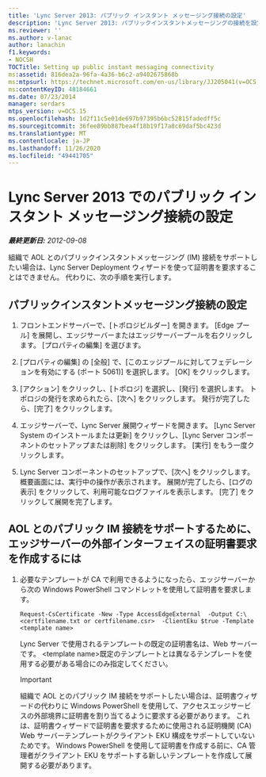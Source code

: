 ```yaml
---
title: 'Lync Server 2013: パブリック インスタント メッセージング接続の設定'
description: 'Lync Server 2013: パブリックインスタントメッセージングの接続を設定します。'
ms.reviewer: ''
ms.author: v-lanac
author: lanachin
f1.keywords:
- NOCSH
TOCTitle: Setting up public instant messaging connectivity
ms:assetid: 816dea2a-96fa-4a36-b6c2-a9402675868b
ms:mtpsurl: https://technet.microsoft.com/en-us/library/JJ205041(v=OCS.15)
ms:contentKeyID: 48184661
ms.date: 07/23/2014
manager: serdars
mtps_version: v=OCS.15
ms.openlocfilehash: 1d2f11c5e01de697b97395b6bc52815fadedff5c
ms.sourcegitcommit: 36fee89bb887bea4f18b19f17a8c69daf5bc423d
ms.translationtype: MT
ms.contentlocale: ja-JP
ms.lasthandoff: 11/26/2020
ms.locfileid: "49441705"
---
```

# <a name="setting-up-public-instant-messaging-connectivity-in-lync-server-2013"></a>Lync Server 2013 でのパブリック インスタント メッセージング接続の設定

<div data-xmlns="http://www.w3.org/1999/xhtml">

<div class="topic" data-xmlns="http://www.w3.org/1999/xhtml" data-msxsl="urn:schemas-microsoft-com:xslt" data-cs="https://msdn.microsoft.com/">

<div data-asp="https://msdn2.microsoft.com/asp">



</div>

<div id="mainSection">

<div id="mainBody">

<span> </span>

_**最終更新日:** 2012-09-08_

組織で AOL とのパブリックインスタントメッセージング (IM) 接続をサポートしたい場合は、Lync Server Deployment ウィザードを使って証明書を要求することはできません。 代わりに、次の手順を実行します。

<div>

## <a name="setting-up-public-instant-messaging-connectivity"></a>パブリックインスタントメッセージング接続の設定

1.  フロントエンドサーバーで、[トポロジビルダー] を開きます。 [Edge プール] を展開し、エッジサーバーまたはエッジサーバープールを右クリックします。 [プロパティの編集] を選びます。

2.  [プロパティの編集] の [全般] で、[このエッジプールに対してフェデレーションを有効にする (ポート 5061)] を選択します。 [OK] をクリックします。

3.  [アクション] をクリックし、[トポロジ] を選択し、[発行] を選択します。 トポロジの発行を求められたら、[次へ] をクリックします。 発行が完了したら、[完了] をクリックします。

4.  エッジサーバーで、Lync Server 展開ウィザードを開きます。 [Lync Server System のインストールまたは更新] をクリックし、[Lync Server コンポーネントのセットアップまたは削除] をクリックします。 [実行] をもう一度クリックします。

5.  Lync Server コンポーネントのセットアップで、[次へ] をクリックします。 概要画面には、実行中の操作が表示されます。 展開が完了したら、[ログの表示] をクリックして、利用可能なログファイルを表示します。 [完了] をクリックして展開を完了します。

</div>

<div>

## <a name="to-create-a-certificate-request-for-the-external-interface-of-the-edge-server-to-support-public-im-connectivity-with-aol"></a>AOL とのパブリック IM 接続をサポートするために、エッジサーバーの外部インターフェイスの証明書要求を作成するには

1.  必要なテンプレートが CA で利用できるようになったら、エッジサーバーから次の Windows PowerShell コマンドレットを使用して証明書を要求します。
    
        Request-CsCertificate -New -Type AccessEdgeExternal  -Output C:\ <certfilename.txt or certfilename.csr>  -ClientEku $true -Template <template name>
    
    Lync Server で使用されるテンプレートの既定の証明書名は、Web サーバーです。 \<template name\>既定のテンプレートとは異なるテンプレートを使用する必要がある場合にのみ指定してください。
    
    <div>
    

    > [!IMPORTANT]  
    > 組織で AOL とのパブリック IM 接続をサポートしたい場合は、証明書ウィザードの代わりに Windows PowerShell を使用して、アクセスエッジサービスの外部境界に証明書を割り当てるように要求する必要があります。 これは、証明書ウィザードで証明書を要求するために使用される証明機関 (CA) Web サーバーテンプレートがクライアント EKU 構成をサポートしていないためです。 Windows PowerShell を使用して証明書を作成する前に、CA 管理者がクライアント EKU をサポートする新しいテンプレートを作成して展開する必要があります。

    
    </div>

</div>

</div>

<span> </span>

</div>

</div>

</div>


